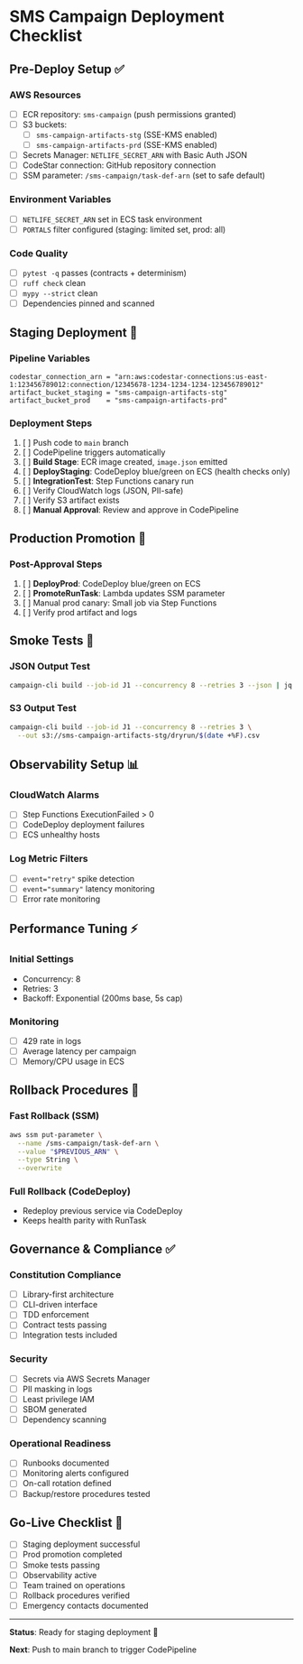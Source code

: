 # SMS Campaign Deployment Checklist

## Pre-Deploy Setup ✅

### AWS Resources
- [ ] ECR repository: `sms-campaign` (push permissions granted)
- [ ] S3 buckets:
  - [ ] `sms-campaign-artifacts-stg` (SSE-KMS enabled)
  - [ ] `sms-campaign-artifacts-prd` (SSE-KMS enabled)
- [ ] Secrets Manager: `NETLIFE_SECRET_ARN` with Basic Auth JSON
- [ ] CodeStar connection: GitHub repository connection
- [ ] SSM parameter: `/sms-campaign/task-def-arn` (set to safe default)

### Environment Variables
- [ ] `NETLIFE_SECRET_ARN` set in ECS task environment
- [ ] `PORTALS` filter configured (staging: limited set, prod: all)

### Code Quality
- [ ] `pytest -q` passes (contracts + determinism)
- [ ] `ruff check` clean
- [ ] `mypy --strict` clean
- [ ] Dependencies pinned and scanned

## Staging Deployment 🚀

### Pipeline Variables
```hcl
codestar_connection_arn = "arn:aws:codestar-connections:us-east-1:123456789012:connection/12345678-1234-1234-1234-123456789012"
artifact_bucket_staging = "sms-campaign-artifacts-stg"
artifact_bucket_prod    = "sms-campaign-artifacts-prd"
```

### Deployment Steps
1. [ ] Push code to `main` branch
2. [ ] CodePipeline triggers automatically
3. [ ] **Build Stage**: ECR image created, `image.json` emitted
4. [ ] **DeployStaging**: CodeDeploy blue/green on ECS (health checks only)
5. [ ] **IntegrationTest**: Step Functions canary run
6. [ ] Verify CloudWatch logs (JSON, PII-safe)
7. [ ] Verify S3 artifact exists
8. [ ] **Manual Approval**: Review and approve in CodePipeline

## Production Promotion 🎯

### Post-Approval Steps
1. [ ] **DeployProd**: CodeDeploy blue/green on ECS
2. [ ] **PromoteRunTask**: Lambda updates SSM parameter
3. [ ] Manual prod canary: Small job via Step Functions
4. [ ] Verify prod artifact and logs

## Smoke Tests 🧪

### JSON Output Test
```bash
campaign-cli build --job-id J1 --concurrency 8 --retries 3 --json | jq '.[0]'
```

### S3 Output Test
```bash
campaign-cli build --job-id J1 --concurrency 8 --retries 3 \
  --out s3://sms-campaign-artifacts-stg/dryrun/$(date +%F).csv
```

## Observability Setup 📊

### CloudWatch Alarms
- [ ] Step Functions ExecutionFailed > 0
- [ ] CodeDeploy deployment failures
- [ ] ECS unhealthy hosts

### Log Metric Filters
- [ ] `event="retry"` spike detection
- [ ] `event="summary"` latency monitoring
- [ ] Error rate monitoring

## Performance Tuning ⚡

### Initial Settings
- Concurrency: 8
- Retries: 3
- Backoff: Exponential (200ms base, 5s cap)

### Monitoring
- [ ] 429 rate in logs
- [ ] Average latency per campaign
- [ ] Memory/CPU usage in ECS

## Rollback Procedures 🔄

### Fast Rollback (SSM)
```bash
aws ssm put-parameter \
  --name /sms-campaign/task-def-arn \
  --value "$PREVIOUS_ARN" \
  --type String \
  --overwrite
```

### Full Rollback (CodeDeploy)
- Redeploy previous service via CodeDeploy
- Keeps health parity with RunTask

## Governance & Compliance ✅

### Constitution Compliance
- [ ] Library-first architecture
- [ ] CLI-driven interface
- [ ] TDD enforcement
- [ ] Contract tests passing
- [ ] Integration tests included

### Security
- [ ] Secrets via AWS Secrets Manager
- [ ] PII masking in logs
- [ ] Least privilege IAM
- [ ] SBOM generated
- [ ] Dependency scanning

### Operational Readiness
- [ ] Runbooks documented
- [ ] Monitoring alerts configured
- [ ] On-call rotation defined
- [ ] Backup/restore procedures tested

## Go-Live Checklist 🎉

- [ ] Staging deployment successful
- [ ] Prod promotion completed
- [ ] Smoke tests passing
- [ ] Observability active
- [ ] Team trained on operations
- [ ] Rollback procedures verified
- [ ] Emergency contacts documented

---

**Status**: Ready for staging deployment 🚀

**Next**: Push to main branch to trigger CodePipeline
